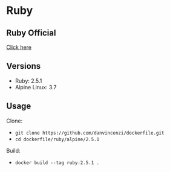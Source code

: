 # Ruby

## Ruby Official

[Click here](https://www.ruby-lang.org/en/)

## Versions

- Ruby: 2.5.1
- Alpine Linux: 3.7

## Usage

Clone:

- ``` git clone https://github.com/danvincenzi/dockerfile.git ```
- ``` cd dockerfile/ruby/alpine/2.5.1 ```

Build:

- ``` docker build --tag ruby:2.5.1 . ```
